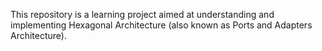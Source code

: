 This repository is a learning project aimed at understanding and implementing Hexagonal Architecture (also known as Ports and Adapters Architecture). 